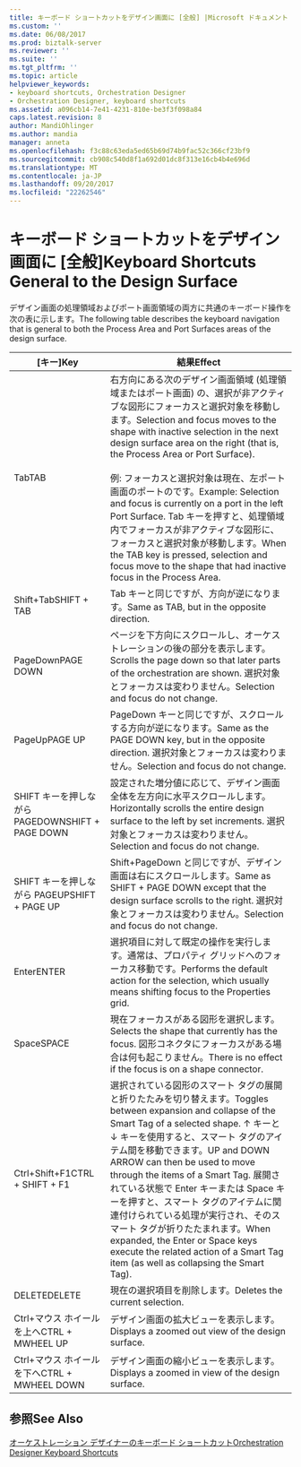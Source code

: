```yaml
---
title: キーボード ショートカットをデザイン画面に [全般] |Microsoft ドキュメント
ms.custom: ''
ms.date: 06/08/2017
ms.prod: biztalk-server
ms.reviewer: ''
ms.suite: ''
ms.tgt_pltfrm: ''
ms.topic: article
helpviewer_keywords:
- keyboard shortcuts, Orchestration Designer
- Orchestration Designer, keyboard shortcuts
ms.assetid: a096cb14-7e41-4231-810e-be3f3f098a84
caps.latest.revision: 8
author: MandiOhlinger
ms.author: mandia
manager: anneta
ms.openlocfilehash: f3c88c63eda5ed65b69d74b9fac52c366cf23bf9
ms.sourcegitcommit: cb908c540d8f1a692d01dc8f313e16cb4b4e696d
ms.translationtype: MT
ms.contentlocale: ja-JP
ms.lasthandoff: 09/20/2017
ms.locfileid: "22262546"
---
```

# <a name="keyboard-shortcuts-general-to-the-design-surface"></a><span data-ttu-id="e8da6-102">キーボード ショートカットをデザイン画面に [全般]</span><span class="sxs-lookup"><span data-stu-id="e8da6-102">Keyboard Shortcuts General to the Design Surface</span></span>
<span data-ttu-id="e8da6-103">デザイン画面の処理領域およびポート画面領域の両方に共通のキーボード操作を次の表に示します。</span><span class="sxs-lookup"><span data-stu-id="e8da6-103">The following table describes the keyboard navigation that is general to both the Process Area and Port Surfaces areas of the design surface.</span></span>  
  
|<span data-ttu-id="e8da6-104">[キー]</span><span class="sxs-lookup"><span data-stu-id="e8da6-104">Key</span></span>|<span data-ttu-id="e8da6-105">結果</span><span class="sxs-lookup"><span data-stu-id="e8da6-105">Effect</span></span>|  
|---------|------------|  
|<span data-ttu-id="e8da6-106">Tab</span><span class="sxs-lookup"><span data-stu-id="e8da6-106">TAB</span></span>|<span data-ttu-id="e8da6-107">右方向にある次のデザイン画面領域 (処理領域またはポート画面) の、選択が非アクティブな図形にフォーカスと選択対象を移動します。</span><span class="sxs-lookup"><span data-stu-id="e8da6-107">Selection and focus moves to the shape with inactive selection in the next design surface area on the right (that is, the Process Area or Port Surface).</span></span><br /><br /> <span data-ttu-id="e8da6-108">例: フォーカスと選択対象は現在、左ポート画面のポートのです。</span><span class="sxs-lookup"><span data-stu-id="e8da6-108">Example: Selection and focus is currently on a port in the left Port Surface.</span></span> <span data-ttu-id="e8da6-109">Tab キーを押すと、処理領域内でフォーカスが非アクティブな図形に、フォーカスと選択対象が移動します。</span><span class="sxs-lookup"><span data-stu-id="e8da6-109">When the TAB key is pressed, selection and focus move to the shape that had inactive focus in the Process Area.</span></span>|  
|<span data-ttu-id="e8da6-110">Shift+Tab</span><span class="sxs-lookup"><span data-stu-id="e8da6-110">SHIFT + TAB</span></span>|<span data-ttu-id="e8da6-111">Tab キーと同じですが、方向が逆になります。</span><span class="sxs-lookup"><span data-stu-id="e8da6-111">Same as TAB, but in the opposite direction.</span></span>|  
|<span data-ttu-id="e8da6-112">PageDown</span><span class="sxs-lookup"><span data-stu-id="e8da6-112">PAGE DOWN</span></span>|<span data-ttu-id="e8da6-113">ページを下方向にスクロールし、オーケストレーションの後の部分を表示します。</span><span class="sxs-lookup"><span data-stu-id="e8da6-113">Scrolls the page down so that later parts of the orchestration are shown.</span></span> <span data-ttu-id="e8da6-114">選択対象とフォーカスは変わりません。</span><span class="sxs-lookup"><span data-stu-id="e8da6-114">Selection and focus do not change.</span></span>|  
|<span data-ttu-id="e8da6-115">PageUp</span><span class="sxs-lookup"><span data-stu-id="e8da6-115">PAGE UP</span></span>|<span data-ttu-id="e8da6-116">PageDown キーと同じですが、スクロールする方向が逆になります。</span><span class="sxs-lookup"><span data-stu-id="e8da6-116">Same as the PAGE DOWN key, but in the opposite direction.</span></span> <span data-ttu-id="e8da6-117">選択対象とフォーカスは変わりません。</span><span class="sxs-lookup"><span data-stu-id="e8da6-117">Selection and focus do not change.</span></span>|  
|<span data-ttu-id="e8da6-118">SHIFT キーを押しながら PAGEDOWN</span><span class="sxs-lookup"><span data-stu-id="e8da6-118">SHIFT + PAGE DOWN</span></span>|<span data-ttu-id="e8da6-119">設定された増分値に応じて、デザイン画面全体を左方向に水平スクロールします。</span><span class="sxs-lookup"><span data-stu-id="e8da6-119">Horizontally scrolls the entire design surface to the left by set increments.</span></span> <span data-ttu-id="e8da6-120">選択対象とフォーカスは変わりません。</span><span class="sxs-lookup"><span data-stu-id="e8da6-120">Selection and focus do not change.</span></span>|  
|<span data-ttu-id="e8da6-121">SHIFT キーを押しながら PAGEUP</span><span class="sxs-lookup"><span data-stu-id="e8da6-121">SHIFT + PAGE UP</span></span>|<span data-ttu-id="e8da6-122">Shift+PageDown と同じですが、デザイン画面は右にスクロールします。</span><span class="sxs-lookup"><span data-stu-id="e8da6-122">Same as SHIFT + PAGE DOWN except that the design surface scrolls to the right.</span></span> <span data-ttu-id="e8da6-123">選択対象とフォーカスは変わりません。</span><span class="sxs-lookup"><span data-stu-id="e8da6-123">Selection and focus do not change.</span></span>|  
|<span data-ttu-id="e8da6-124">Enter</span><span class="sxs-lookup"><span data-stu-id="e8da6-124">ENTER</span></span>|<span data-ttu-id="e8da6-125">選択項目に対して既定の操作を実行します。通常は、プロパティ グリッドへのフォーカス移動です。</span><span class="sxs-lookup"><span data-stu-id="e8da6-125">Performs the default action for the selection, which usually means shifting focus to the Properties grid.</span></span>|  
|<span data-ttu-id="e8da6-126">Space</span><span class="sxs-lookup"><span data-stu-id="e8da6-126">SPACE</span></span>|<span data-ttu-id="e8da6-127">現在フォーカスがある図形を選択します。</span><span class="sxs-lookup"><span data-stu-id="e8da6-127">Selects the shape that currently has the focus.</span></span> <span data-ttu-id="e8da6-128">図形コネクタにフォーカスがある場合は何も起こりません。</span><span class="sxs-lookup"><span data-stu-id="e8da6-128">There is no effect if the focus is on a shape connector.</span></span>|  
|<span data-ttu-id="e8da6-129">Ctrl+Shift+F1</span><span class="sxs-lookup"><span data-stu-id="e8da6-129">CTRL + SHIFT + F1</span></span>|<span data-ttu-id="e8da6-130">選択されている図形のスマート タグの展開と折りたたみを切り替えます。</span><span class="sxs-lookup"><span data-stu-id="e8da6-130">Toggles between expansion and collapse of the Smart Tag of a selected shape.</span></span> <span data-ttu-id="e8da6-131">↑ キーと↓ キーを使用すると、スマート タグのアイテム間を移動できます。</span><span class="sxs-lookup"><span data-stu-id="e8da6-131">UP and DOWN ARROW can then be used to move through the items of a Smart Tag.</span></span> <span data-ttu-id="e8da6-132">展開されている状態で Enter キーまたは Space キーを押すと、スマート タグのアイテムに関連付けられている処理が実行され、そのスマート タグが折りたたまれます。</span><span class="sxs-lookup"><span data-stu-id="e8da6-132">When expanded, the Enter or Space keys execute the related action of a Smart Tag item (as well as collapsing the Smart Tag).</span></span>|  
|<span data-ttu-id="e8da6-133">DELETE</span><span class="sxs-lookup"><span data-stu-id="e8da6-133">DELETE</span></span>|<span data-ttu-id="e8da6-134">現在の選択項目を削除します。</span><span class="sxs-lookup"><span data-stu-id="e8da6-134">Deletes the current selection.</span></span>|  
|<span data-ttu-id="e8da6-135">Ctrl+マウス ホイールを上へ</localizedText></span><span class="sxs-lookup"><span data-stu-id="e8da6-135">CTRL + MWHEEL UP</span></span>|<span data-ttu-id="e8da6-136">デザイン画面の拡大ビューを表示します。</span><span class="sxs-lookup"><span data-stu-id="e8da6-136">Displays a zoomed out view of the design surface.</span></span>|  
|<span data-ttu-id="e8da6-137">Ctrl+マウス ホイールを下へ</localizedText></span><span class="sxs-lookup"><span data-stu-id="e8da6-137">CTRL + MWHEEL DOWN</span></span>|<span data-ttu-id="e8da6-138">デザイン画面の縮小ビューを表示します。</span><span class="sxs-lookup"><span data-stu-id="e8da6-138">Displays a zoomed in view of the design surface.</span></span>|  
  
## <a name="see-also"></a><span data-ttu-id="e8da6-139">参照</span><span class="sxs-lookup"><span data-stu-id="e8da6-139">See Also</span></span>  
 [<span data-ttu-id="e8da6-140">オーケストレーション デザイナーのキーボード ショートカット</span><span class="sxs-lookup"><span data-stu-id="e8da6-140">Orchestration Designer Keyboard Shortcuts</span></span>](../core/orchestration-designer-keyboard-shortcuts.md)